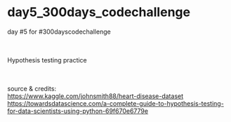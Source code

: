 # day5_300days_codechallenge
day #5 for #300dayscodechallenge

<br><br>
Hypothesis testing practice

<br><br>
source & credits:<br>
https://www.kaggle.com/johnsmith88/heart-disease-dataset<br>
https://towardsdatascience.com/a-complete-guide-to-hypothesis-testing-for-data-scientists-using-python-69f670e6779e

